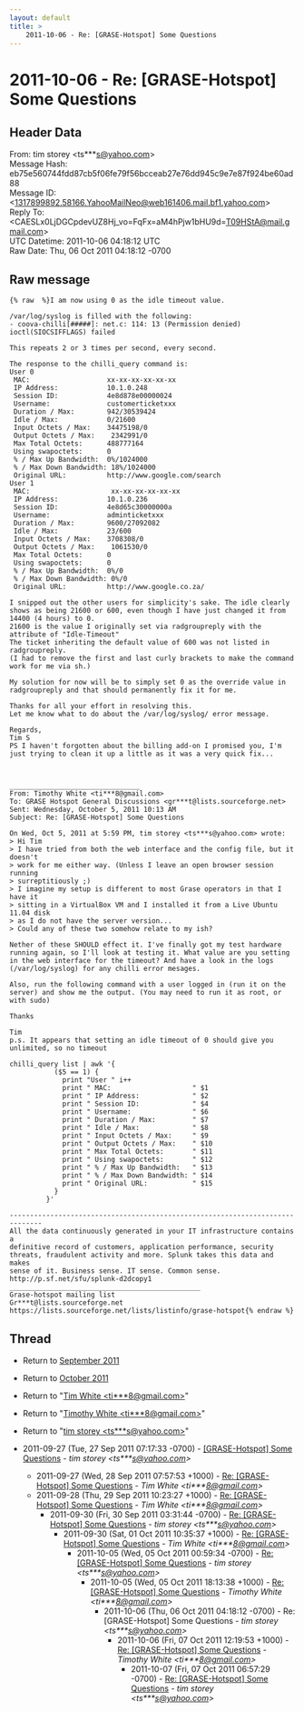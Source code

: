 ```yaml
---
layout: default
title: >
    2011-10-06 - Re: [GRASE-Hotspot] Some Questions
---
```


# 2011-10-06 - Re: [GRASE-Hotspot] Some Questions

## Header Data

From: tim storey \<ts***s@yahoo.com\><br>
Message Hash: eb75e560744fdd87cb5f06fe79f56bcceab27e76dd945c9e7e87f924be60ad88<br>
Message ID: \<1317899892.58166.YahooMailNeo@web161406.mail.bf1.yahoo.com\><br>
Reply To: \<CAESLx0LjDGCpdevUZ8Hj_vo=FqFx=aM4hPjw1bHU9d=T09HStA@mail.gmail.com\><br>
UTC Datetime: 2011-10-06 04:18:12 UTC<br>
Raw Date: Thu, 06 Oct 2011 04:18:12 -0700<br>

## Raw message

```
{% raw  %}I am now using 0 as the idle timeout value.

/var/log/syslog is filled with the following:
- coova-chilli[#####]: net.c: 114: 13 (Permission denied) ioctl(SIOCSIFFLAGS) failed

This repeats 2 or 3 times per second, every second.

The response to the chilli_query command is:
User 0
 MAC:                   xx-xx-xx-xx-xx-xx
 IP Address:            10.1.0.248
 Session ID:            4e8d878e00000024
 Username:              customerticketxxx
 Duration / Max:        942/30539424
 Idle / Max:            0/21600
 Input Octets / Max:    34475198/0
 Output Octets / Max:    2342991/0
 Max Total Octets:      488777164
 Using swapoctets:      0
 % / Max Up Bandwidth:  0%/1024000
 % / Max Down Bandwidth: 18%/1024000
 Original URL:          http://www.google.com/search
User 1
 MAC:                    xx-xx-xx-xx-xx-xx
 IP Address:            10.1.0.236
 Session ID:            4e8d65c30000000a
 Username:              adminticketxxx
 Duration / Max:        9600/27092082
 Idle / Max:            23/600
 Input Octets / Max:    3708308/0
 Output Octets / Max:    1061530/0
 Max Total Octets:      0
 Using swapoctets:      0
 % / Max Up Bandwidth:  0%/0
 % / Max Down Bandwidth: 0%/0
 Original URL:          http://www.google.co.za/

I snipped out the other users for simplicity's sake. The idle clearly shows as being 21600 or 600, even though I have just changed it from 14400 (4 hours) to 0.
21600 is the value I originally set via radgroupreply with the attribute of "Idle-Timeout"
The ticket inheriting the default value of 600 was not listed in radgroupreply.
(I had to remove the first and last curly brackets to make the command work for me via sh.)

My solution for now will be to simply set 0 as the override value in radgroupreply and that should permanently fix it for me.

Thanks for all your effort in resolving this.
Let me know what to do about the /var/log/syslog/ error message.

Regards,
Tim S
PS I haven't forgotten about the billing add-on I promised you, I'm just trying to clean it up a little as it was a very quick fix...



________________________________
From: Timothy White <ti***8@gmail.com>
To: GRASE Hotspot General Discussions <gr***t@lists.sourceforge.net>
Sent: Wednesday, October 5, 2011 10:13 AM
Subject: Re: [GRASE-Hotspot] Some Questions

On Wed, Oct 5, 2011 at 5:59 PM, tim storey <ts***s@yahoo.com> wrote:
> Hi Tim
> I have tried from both the web interface and the config file, but it doesn't
> work for me either way. (Unless I leave an open browser session running
> surreptitiously ;)
> I imagine my setup is different to most Grase operators in that I have it
> sitting in a VirtualBox VM and I installed it from a Live Ubuntu 11.04 disk
> as I do not have the server version...
> Could any of these two somehow relate to my ish?

Nether of these SHOULD effect it. I've finally got my test hardware
running again, so I'll look at testing it. What value are you setting
in the web interface for the timeout? And have a look in the logs
(/var/log/syslog) for any chilli error mesages.

Also, run the following command with a user logged in (run it on the
server) and show me the output. (You may need to run it as root, or
with sudo)

Thanks

Tim
p.s. It appears that setting an idle timeout of 0 should give you
unlimited, so no timeout

chilli_query list | awk '{
           ($5 == 1) {
             print "User " i++
             print " MAC:                    " $1
             print " IP Address:             " $2
             print " Session ID:             " $4
             print " Username:               " $6
             print " Duration / Max:         " $7
             print " Idle / Max:             " $8
             print " Input Octets / Max:     " $9
             print " Output Octets / Max:    " $10
             print " Max Total Octets:       " $11
             print " Using swapoctets:       " $12
             print " % / Max Up Bandwidth:   " $13
             print " % / Max Down Bandwidth: " $14
             print " Original URL:           " $15
           }
         }'

------------------------------------------------------------------------------
All the data continuously generated in your IT infrastructure contains a
definitive record of customers, application performance, security
threats, fraudulent activity and more. Splunk takes this data and makes
sense of it. Business sense. IT sense. Common sense.
http://p.sf.net/sfu/splunk-d2dcopy1
_______________________________________________
Grase-hotspot mailing list
Gr***t@lists.sourceforge.net
https://lists.sourceforge.net/lists/listinfo/grase-hotspot{% endraw %}
```

## Thread

+ Return to [September 2011](/archive/2011/09)
+ Return to [October 2011](/archive/2011/10)

+ Return to "[Tim White <ti***8<span>@</span>gmail.com>](/authors/ti___8_at_gmail_com)"
+ Return to "[Timothy White <ti***8<span>@</span>gmail.com>](/authors/ti___8_at_gmail_com)"
+ Return to "[tim storey <ts***s<span>@</span>yahoo.com>](/authors/ts___s_at_yahoo_com)"

+ 2011-09-27 (Tue, 27 Sep 2011 07:17:33 -0700) - [[GRASE-Hotspot] Some Questions](/archive/2011/09/e312174e01617ca1a26974b28d96e58e305196337ebea38b5c5c200f0975c739) - _tim storey \<ts***s@yahoo.com\>_
  + 2011-09-27 (Wed, 28 Sep 2011 07:57:53 +1000) - [Re: [GRASE-Hotspot] Some Questions](/archive/2011/09/51875edbb13f6f4750507051a38368f332a3a5a42dcfcb640ecd7fb6720c8637) - _Tim White \<ti***8@gmail.com\>_
  + 2011-09-28 (Thu, 29 Sep 2011 10:23:27 +1000) - [Re: [GRASE-Hotspot] Some Questions](/archive/2011/09/c29f01b79d53423d3364991368116e3274cc00c61ef2d2946b71489a2adace77) - _Tim White \<ti***8@gmail.com\>_
    + 2011-09-30 (Fri, 30 Sep 2011 03:31:44 -0700) - [Re: [GRASE-Hotspot] Some Questions](/archive/2011/09/5dc4252d120bdf5f8f804a291bdcc6c1d362204e7b93ff6969b2b0cad7e16c84) - _tim storey \<ts***s@yahoo.com\>_
      + 2011-09-30 (Sat, 01 Oct 2011 10:35:37 +1000) - [Re: [GRASE-Hotspot] Some Questions](/archive/2011/09/a1b9f91c8a9610668bba245e8b160a328cbe10c806acb8a15969722b21ad98ae) - _Tim White \<ti***8@gmail.com\>_
        + 2011-10-05 (Wed, 05 Oct 2011 00:59:34 -0700) - [Re: [GRASE-Hotspot] Some Questions](/archive/2011/10/3d86af97a99ac1b675e00f4057cdb909c8e552dfe6bc6526caee3a2571c33d96) - _tim storey \<ts***s@yahoo.com\>_
          + 2011-10-05 (Wed, 05 Oct 2011 18:13:38 +1000) - [Re: [GRASE-Hotspot] Some Questions](/archive/2011/10/2970df80f61265a101a323ca2c578d856ac5b2ce4a7f0c7d1f11211e6825e4f5) - _Timothy White \<ti***8@gmail.com\>_
            + 2011-10-06 (Thu, 06 Oct 2011 04:18:12 -0700) - Re: [GRASE-Hotspot] Some Questions - _tim storey \<ts***s@yahoo.com\>_
              + 2011-10-06 (Fri, 07 Oct 2011 12:19:53 +1000) - [Re: [GRASE-Hotspot] Some Questions](/archive/2011/10/d8d9724f8739df7665f0f44cdbc3271335e994c4379739936010a711caf12e1b) - _Timothy White \<ti***8@gmail.com\>_
                + 2011-10-07 (Fri, 07 Oct 2011 06:57:29 -0700) - [Re: [GRASE-Hotspot] Some Questions](/archive/2011/10/ade9768d02d01142f8fd8571dfc36716962d946f1f18f6625e29216d05e64159) - _tim storey \<ts***s@yahoo.com\>_

